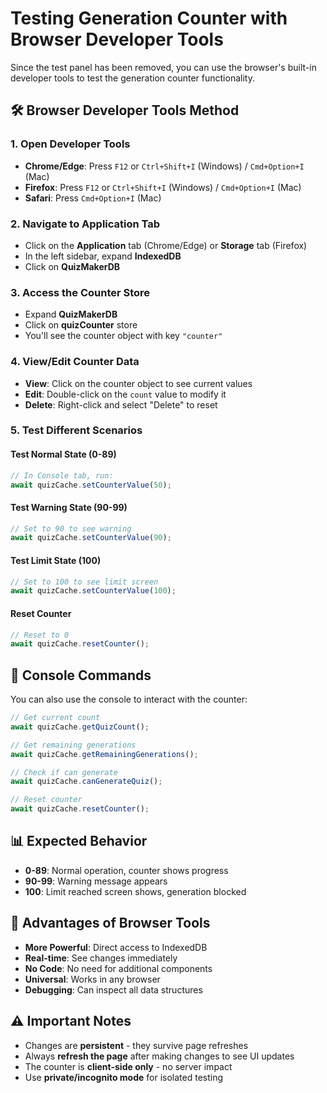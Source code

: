 # Testing Generation Counter with Browser Developer Tools

Since the test panel has been removed, you can use the browser's built-in developer tools to test the generation counter functionality.

## 🛠️ Browser Developer Tools Method

### 1. Open Developer Tools
- **Chrome/Edge**: Press `F12` or `Ctrl+Shift+I` (Windows) / `Cmd+Option+I` (Mac)
- **Firefox**: Press `F12` or `Ctrl+Shift+I` (Windows) / `Cmd+Option+I` (Mac)
- **Safari**: Press `Cmd+Option+I` (Mac)

### 2. Navigate to Application Tab
- Click on the **Application** tab (Chrome/Edge) or **Storage** tab (Firefox)
- In the left sidebar, expand **IndexedDB**
- Click on **QuizMakerDB**

### 3. Access the Counter Store
- Expand **QuizMakerDB**
- Click on **quizCounter** store
- You'll see the counter object with key `"counter"`

### 4. View/Edit Counter Data
- **View**: Click on the counter object to see current values
- **Edit**: Double-click on the `count` value to modify it
- **Delete**: Right-click and select "Delete" to reset

### 5. Test Different Scenarios

#### Test Normal State (0-89)
```javascript
// In Console tab, run:
await quizCache.setCounterValue(50);
```

#### Test Warning State (90-99)
```javascript
// Set to 90 to see warning
await quizCache.setCounterValue(90);
```

#### Test Limit State (100)
```javascript
// Set to 100 to see limit screen
await quizCache.setCounterValue(100);
```

#### Reset Counter
```javascript
// Reset to 0
await quizCache.resetCounter();
```

## 🔧 Console Commands

You can also use the console to interact with the counter:

```javascript
// Get current count
await quizCache.getQuizCount();

// Get remaining generations
await quizCache.getRemainingGenerations();

// Check if can generate
await quizCache.canGenerateQuiz();

// Reset counter
await quizCache.resetCounter();
```

## 📊 Expected Behavior

- **0-89**: Normal operation, counter shows progress
- **90-99**: Warning message appears
- **100**: Limit reached screen shows, generation blocked

## 🎯 Advantages of Browser Tools

- **More Powerful**: Direct access to IndexedDB
- **Real-time**: See changes immediately
- **No Code**: No need for additional components
- **Universal**: Works in any browser
- **Debugging**: Can inspect all data structures

## ⚠️ Important Notes

- Changes are **persistent** - they survive page refreshes
- Always **refresh the page** after making changes to see UI updates
- The counter is **client-side only** - no server impact
- Use **private/incognito mode** for isolated testing
